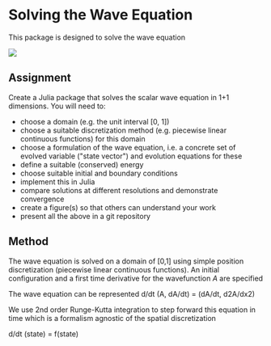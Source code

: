 # Solving the Wave Equation
This package is designed to solve the wave equation

![](https://latex.codecogs.com/svg.latex?\frac{\partial^2%20A}{\partial%20t^2}=c^2\frac{\partial^2%20A}{\partial%20x^2})

## Assignment
Create a Julia package that solves the scalar wave equation in 1+1 dimensions. You will need to:

- choose a domain (e.g. the unit interval [0, 1])
- choose a suitable discretization method (e.g. piecewise linear continuous functions) for this domain
- choose a formulation of the wave equation, i.e. a concrete set of evolved variable ("state vector") and evolution equations for these
- define a suitable (conserved) energy
- choose suitable initial and boundary conditions
- implement this in Julia
- compare solutions at different resolutions and demonstrate convergence
- create a figure(s) so that others can understand your work
- present all the above in a git repository

## Method
The wave equation is solved on a domain of [0,1] using simple position discretization (piecewise linear continuous functions). An initial configuration and a first time derivative for the wavefunction *A* are specified

The wave equation can be represented
d/dt (A, dA/dt) = (dA/dt, d2A/dx2)

We use 2nd order Runge-Kutta integration to step forward this equation in time
which is a formalism agnostic of the spatial discretization

d/dt (state) = f(state)
